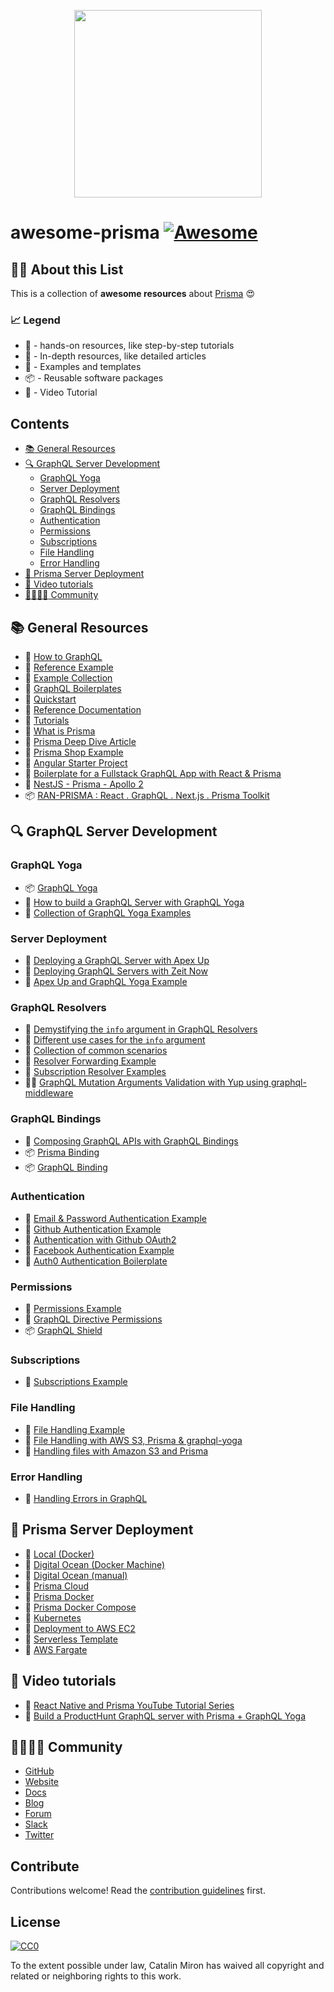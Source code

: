 <p align="center">
    <img src="https://camo.githubusercontent.com/c7f49c483a3c5a145ff55c7331520a65e12abff2/68747470733a2f2f692e696d6775722e636f6d2f774434725674342e706e67" width="300"/>
</p>

# awesome-prisma [![Awesome](https://awesome.re/badge.svg)](https://awesome.re)


## :tipping_hand_woman: About this List

This is a collection of **awesome resources** about [Prisma](https://www.prisma.io/ "Build a GraphQL server with any database") :heart_eyes:

### :chart_with_upwards_trend: Legend

* :hammer: - hands-on resources, like step-by-step tutorials
* :open_book: - In-depth resources, like detailed articles
* :eyes: - Examples and templates
* :package: - Reusable software packages
* :movie_camera: - Video Tutorial

## Contents

- [:books: General Resources](#books-general-resources)
- [:mag: GraphQL Server Development](#mag-graphql-server-development)
    - [GraphQL Yoga](#graphql-yoga)
    - [Server Deployment](#server-deployment)
    - [GraphQL Resolvers](#graphql-resolvers)
    - [GraphQL Bindings](#graphql-bindings)
    - [Authentication](#authentication)
    - [Permissions](#permissions)
    - [Subscriptions](#subscriptions)
    - [File Handling](#file-handling)
    - [Error Handling](#error-handling)
- [:small_red_triangle: Prisma Server Deployment](#small_red_triangle-prisma-server-deployment)
- [:movie_camera: Video tutorials](#movie_camera-video-tutorials)
- [:family_man_woman_girl_boy: Community](#family_man_woman_girl_boy--community)



## :books: General Resources

* :hammer: [How to GraphQL](https://www.howtographql.com/ "The Fullstack Tutorial for GraphQL")
* :eyes: [Reference Example](https://github.com/graphcool/graphql-server-example "GraphQL server example (Airbnb clone) using Prisma, `graphql-yoga` & `prisma-binding`.")
* :eyes: [Example Collection](https://github.com/graphcool/prisma/tree/master/examples "Wide range of generally useful examples.")
* :eyes: [GraphQL Boilerplates](https://github.com/graphql-boilerplates/ "Collection of production-ready GraphQL boilerplate projects.")
* :hammer: [Quickstart](https://www.prismagraphql.com/docs/quickstart/ "The fastest way to get up and running with Prisma, for backend and frontend developers.")
* :open_book: [Reference Documentation](https://www.prismagraphql.com/docs/reference/ "Deep dive into how developing with Prisma works.")
* :hammer: [Tutorials](https://www.prismagraphql.com/docs/tutorials/ "Quick tutorials that walk you through practical examples and demonstrate concrete features of Prisma.")
* :open_book: [What is Prisma](https://www.prismagraphql.com/docs/reference/introduction/what-is-prisma-apohpae9ju)
* :open_book: [Prisma Deep Dive Article](https://divu.in/prisma-deep-dive-3162dea2820c)
* :eyes: [Prisma Shop Example](https://github.com/KATT/shop "Full-stack React/Prisma/TS/GraphQL E-Commerce Example")
* :eyes: [Angular Starter Project](https://github.com/coformatique/prisma-auth0-angular-starter)
* :eyes: [Boilerplate for a Fullstack GraphQL App with React & Prisma](https://github.com/alan345/naperg "Node Apollo Prisma Express React GraphQL")
* :eyes: [NestJS - Prisma - Apollo 2](https://github.com/awesome-graphql-space/server-nestjs "Bootstrap your Nestjs Prisma app within seconds")
* :package: [RAN-PRISMA : React . GraphQL . Next.js . Prisma Toolkit](https://github.com/mshameer/ran-with-prisma "RAN-PRISMA : React . GraphQL . Next.js . Prisma Toolkit")

## :mag: GraphQL Server Development

### GraphQL Yoga

* :package: [GraphQL Yoga](https://github.com/graphcool/graphql-yoga/ "Fully-featured GraphQL Server with focus on easy setup, performance & great developer experience")
* :hammer: [How to build a GraphQL Server with GraphQL Yoga](https://blog.graph.cool/tutorial-how-to-build-a-graphql-server-with-graphql-yoga-6da86f346e68)
* :eyes: [Collection of GraphQL Yoga Examples](https://github.com/graphcool/graphql-yoga/tree/master/examples)

### Server Deployment

* :hammer: [Deploying a GraphQL Server with Apex Up](https://blog.graph.cool/deploying-graphql-servers-with-apex-up-522f2b75a2ac)
* :hammer: [Deploying GraphQL Servers with Zeit Now](https://blog.graph.cool/deploying-graphql-servers-with-zeit-now-85f4757b79a7)
* :eyes: [Apex Up and GraphQL Yoga Example](https://github.com/maxdarque/up-graphql-yoga-server-example "Tutorial on how deploy your graphql-yoga server on AWS Lambda with Apex Up")

### GraphQL Resolvers

* :open_book: [Demystifying the `info` argument in GraphQL Resolvers](https://blog.graph.cool/graphql-server-basics-demystifying-the-info-argument-in-graphql-resolvers-6f26249f613a)
* :open_book: [Different use cases for the `info` argument](https://www.graph.cool/forum/t/querying-specific-fields-in-db-from-local-service-with-prisma/2075/4?u=nilan)
* :eyes: [Collection of common scenarios](https://github.com/graphql-boilerplates/node-graphql-server/issues/35)
* :eyes: [Resolver Forwarding Example](https://github.com/graphcool/prisma/tree/master/examples/resolver-forwarding)
* :eyes: [Subscription Resolver Examples](https://github.com/graphcool/prisma-binding/issues/78)
* :open_book::hammer: [GraphQL Mutation Arguments Validation with Yup using graphql-middleware](https://medium.com/@jonathancardoso/graphql-mutation-arguments-validation-with-yup-using-graphql-middleware-645822fb748)

### GraphQL Bindings

* :open_book: [Composing GraphQL APIs with GraphQL Bindings](https://blog.graph.cool/reusing-composing-graphql-apis-with-graphql-bindings-80a4aa37cff5)
* :package: [Prisma Binding](https://github.com/graphcool/prisma-binding)
* :package: [GraphQL Binding](https://github.com/graphql-binding/graphql-binding)

### Authentication

* :eyes: [Email & Password Authentication Example](https://github.com/graphcool/prisma/tree/master/examples/auth)
* :eyes: [Github Authentication Example](https://github.com/graphcool/prisma/tree/master/examples/github-auth)
* :hammer: [Authentication with Github OAuth2](https://medium.com/@maticzavadlal/graphcool-1-0-example-series-authentication-282f274b8343)
* :eyes: [Facebook Authentication Example](https://github.com/harrisrobin/prisma-facebook-auth-example)
* :eyes: [Auth0 Authentication Boilerplate](https://github.com/coformatique/prisma-auth0-starter)

### Permissions

* :eyes: [Permissions Example](https://github.com/graphcool/prisma/tree/master/examples/permissions)
* :open_book: [GraphQL Directive Permissions](https://blog.graph.cool/graphql-directive-permissions-authorization-made-easy-54c076b5368e)
* :package: [GraphQL Shield](https://github.com/maticzav/graphql-shield)

### Subscriptions

* :eyes: [Subscriptions Example](https://github.com/graphcool/prisma/tree/master/examples/subscriptions)

### File Handling

* :eyes: [File Handling Example](https://github.com/graphcool/prisma/tree/master/examples/file-handling-s3)
* :open_book: [File Handling with AWS S3, Prisma & graphql-yoga](https://manticarodrigo.com/file-handling-s3-prisma-graphql-yoga/)
* :open_book: [Handling files with Amazon S3 and Prisma](https://medium.com/@maticzavadlal/graphcool-1-0-examples-series-file-api-3b16b4b8785f)

### Error Handling

* :open_book: [Handling Errors in GraphQL](https://dev.to/andre/handling-errors-in-graphql--2ea3)

## :small_red_triangle: Prisma Server Deployment

* :hammer: [Local (Docker)](https://www.prismagraphql.com/docs/tutorials/cluster-deployment/local-(docker)-meemaesh3k)
* :hammer: [Digital Ocean (Docker Machine)](https://www.prismagraphql.com/docs/tutorials/cluster-deployment/digital-ocean-(docker-machine)-texoo9aemu)
* :hammer: [Digital Ocean (manual)](https://www.prismagraphql.com/docs/tutorials/cluster-deployment/digital-ocean-(manual)-texoo6aemu)
* :hammer: [Prisma Cloud](https://www.prismagraphql.com/docs/tutorials/cluster-deployment/prisma-cloud-ua9gai4kie)
* :eyes: [Prisma Docker](https://github.com/maxdarque/prisma-docker)
* :eyes: [Prisma Docker Compose](https://github.com/akoenig/prisma-docker-compose/)
* :hammer: [Kubernetes](https://www.prisma.io/docs/tutorials/cluster-deployment/kubernetes-aiqu8ahgha)
* :hammer: [Deployment to AWS EC2](https://www.graph.cool/forum/t/deployment-of-prisma-to-aws-ec2/2880?u=nilan)
* :eyes: [Serverless Template](https://www.graph.cool/forum/t/minimal-serverless-prisma-project-template/2827?u=nilan)
* :hammer: [AWS Fargate](https://blog.graph.cool/how-to-deploy-a-prisma-cluster-to-aws-fargate-using-docker-cloudformation-293aa8727b89)

## :movie_camera: Video tutorials

* :movie_camera: [React Native and Prisma YouTube Tutorial Series](https://www.youtube.com/watch?v=nyE6shIRzxM&list=PLN3n1USn4xlmqhVdKMurNREwtiUpq-SFy "Introduction for an eCommerce app built with React Native and Prisma GraphQL")
* :movie_camera: [Build a ProductHunt GraphQL server with Prisma + GraphQL Yoga](https://www.youtube.com/watch?v=-n30pzgnkW0&list=PLs2PzMqLzi7Xmx44xTLfOBCwCAxVgQvE_  "Overview: Build a ProductHunt GraphQL server with Prisma + GraphQL Yoga")

## :family_man_woman_girl_boy:  Community

- [GitHub](https://github.com/graphcool/prisma/)
- [Website](https://www.prismagraphql.com)
- [Docs](https://www.prismagraphql.com/docs/)
- [Blog](https://blog.graph.cool/)
- [Forum](https://www.graph.cool/forum)
- [Slack](https://slack.graph.cool/)
- [Twitter](https://twitter.com/graphcool)

## Contribute

Contributions welcome! Read the [contribution guidelines](contributing.md) first.


## License

[![CC0](http://mirrors.creativecommons.org/presskit/buttons/88x31/svg/cc-zero.svg)](http://creativecommons.org/publicdomain/zero/1.0)

To the extent possible under law, Catalin Miron has waived all copyright and
related or neighboring rights to this work.
